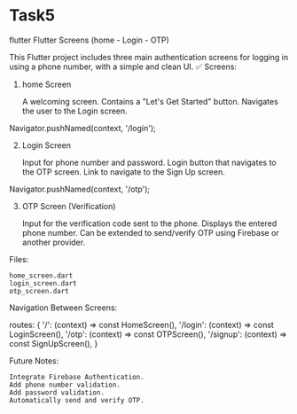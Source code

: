 # Task5
flutter
 Flutter Screens (home - Login - OTP)

This Flutter project includes three main authentication screens for logging in using a phone number, with a simple and clean UI.
✅ Screens:
1. home Screen

    A welcoming screen.
    Contains a "Let's Get Started" button.
    Navigates the user to the Login screen.

Navigator.pushNamed(context, '/login');

2. Login Screen

    Input for phone number and password.
    Login button that navigates to the OTP screen.
    Link to navigate to the Sign Up screen.

Navigator.pushNamed(context, '/otp');

3. OTP Screen (Verification)

    Input for the verification code sent to the phone.
    Displays the entered phone number.
    Can be extended to send/verify OTP using Firebase or another provider.

Files:

    home_screen.dart
    login_screen.dart
    otp_screen.dart

 Navigation Between Screens:

routes: {
  '/': (context) => const HomeScreen(),
  '/login': (context) => const LoginScreen(),
  '/otp': (context) => const OTPScreen(),
  '/signup': (context) => const SignUpScreen(),
}

 Future Notes:

    Integrate Firebase Authentication.
    Add phone number validation.
    Add password validation.
    Automatically send and verify OTP.
